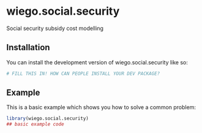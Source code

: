 
# wiego.social.security

<!-- badges: start -->
<!-- badges: end -->

Social security subsidy cost modelling

## Installation

You can install the development version of wiego.social.security like so:

``` r
# FILL THIS IN! HOW CAN PEOPLE INSTALL YOUR DEV PACKAGE?
```

## Example

This is a basic example which shows you how to solve a common problem:

``` r
library(wiego.social.security)
## basic example code
```

